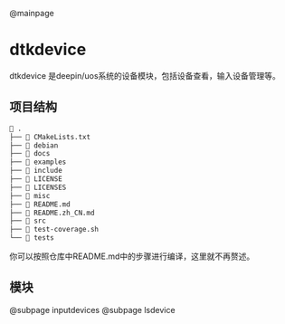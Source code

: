 @mainpage

# dtkdevice

dtkdevice 是deepin/uos系统的设备模块，包括设备查看，输入设备管理等。

## 项目结构

```bash
 .
├──  CMakeLists.txt
├──  debian
├──  docs
├──  examples
├──  include
├──  LICENSE
├──  LICENSES
├──  misc
├──  README.md
├──  README.zh_CN.md
├──  src
├──  test-coverage.sh
└──  tests
```

你可以按照仓库中README.md中的步骤进行编译，这里就不再赘述。

## 模块

@subpage inputdevices
@subpage lsdevice
